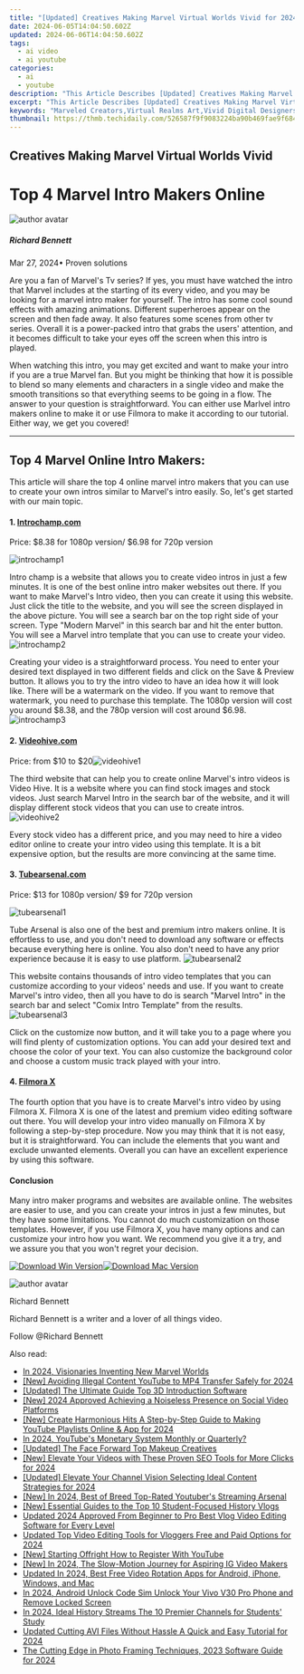 ```yaml
---
title: "[Updated] Creatives Making Marvel Virtual Worlds Vivid for 2024"
date: 2024-06-05T14:04:50.602Z
updated: 2024-06-06T14:04:50.602Z
tags:
  - ai video
  - ai youtube
categories:
  - ai
  - youtube
description: "This Article Describes [Updated] Creatives Making Marvel Virtual Worlds Vivid for 2024"
excerpt: "This Article Describes [Updated] Creatives Making Marvel Virtual Worlds Vivid for 2024"
keywords: "Marveled Creators,Virtual Realms Art,Vivid Digital Designers,Creative Marvel Vistas,Imaginative World Builders,Interactive Virtual Artists,Marvelous Virtual Craftsmen"
thumbnail: https://thmb.techidaily.com/526587f9f9083224ba90b469fae9f684a8ef66dad7a99594a73a26d6b57f4450.jpg
---
```


## Creatives Making Marvel Virtual Worlds Vivid

# Top 4 Marvel Intro Makers Online

![author avatar](https://images.wondershare.com/filmora/article-images/richard-bennett.jpg)

##### Richard Bennett

 Mar 27, 2024• Proven solutions

Are you a fan of Marvel's Tv series? If yes, you must have watched the intro that Marvel includes at the starting of its every video, and you may be looking for a marvel intro maker for yourself. The intro has some cool sound effects with amazing animations. Different superheroes appear on the screen and then fade away. It also features some scenes from other tv series. Overall it is a power-packed intro that grabs the users' attention, and it becomes difficult to take your eyes off the screen when this intro is played.

When watching this intro, you may get excited and want to make your intro if you are a true Marvel fan. But you might be thinking that how it is possible to blend so many elements and characters in a single video and make the smooth transitions so that everything seems to be going in a flow. The answer to your question is straightforward. You can either use Marlvel intro makers online to make it or use Filmora to make it according to our tutorial. Either way, we get you covered!

---

## **Top 4 Marvel Online Intro Makers:**

This article will share the top 4 online marvel intro makers that you can use to create your own intros similar to Marvel's intro easily. So, let's get started with our main topic.

#### **1\.** [**Introchamp.com**](http://www.introchamp.com)

Price: $8.38 for 1080p version/ $6.98 for 720p version

 ![introchamp1](https://images.wondershare.com/filmora/article-images/introchamp1.png)

Intro champ is a website that allows you to create video intros in just a few minutes. It is one of the best online intro maker websites out there. If you want to make Marvel's Intro video, then you can create it using this website. Just click the title to the website, and you will see the screen displayed in the above picture. You will see a search bar on the top right side of your screen. Type "Modern Marvel" in this search bar and hit the enter button. You will see a Marvel intro template that you can use to create your video.![introchamp2](https://images.wondershare.com/filmora/article-images/introchamp2.png)

Creating your video is a straightforward process. You need to enter your desired text displayed in two different fields and click on the Save & Preview button. It allows you to try the intro video to have an idea how it will look like. There will be a watermark on the video. If you want to remove that watermark, you need to purchase this template. The 1080p version will cost you around $8.38, and the 780p version will cost around $6.98.![introchamp3](https://images.wondershare.com/filmora/article-images/introchamp3.png)

#### **2\.** [**Videohive.com**](https://videohive.net/)

Price: from $10 to $20![videohive1](https://images.wondershare.com/filmora/article-images/videohive1.png)

The third website that can help you to create online Marvel's intro videos is Video Hive. It is a website where you can find stock images and stock videos. Just search Marvel Intro in the search bar of the website, and it will display different stock videos that you can use to create intros. ![videohive2](https://images.wondershare.com/filmora/article-images/videohive2.png)

Every stock video has a different price, and you may need to hire a video editor online to create your intro video using this template. It is a bit expensive option, but the results are more convincing at the same time.

#### **3\.** [**Tubearsenal.com**](https://tubearsenal.com/)

Price: $13 for 1080p version/ $9 for 720p version

 ![tubearsenal1](https://images.wondershare.com/filmora/article-images/tubearsenal1.png)

Tube Arsenal is also one of the best and premium intro makers online. It is effortless to use, and you don't need to download any software or effects because everything here is online. You also don't need to have any prior experience because it is easy to use platform. ![tubearsenal2](https://images.wondershare.com/filmora/article-images/tubearsenal2.png)

This website contains thousands of intro video templates that you can customize according to your videos' needs and use. If you want to create Marvel's intro video, then all you have to do is search "Marvel Intro" in the search bar and select "Comix Intro Template" from the results.![tubearsenal3](https://images.wondershare.com/filmora/article-images/tubearsenal3.png)

Click on the customize now button, and it will take you to a page where you will find plenty of customization options. You can add your desired text and choose the color of your text. You can also customize the background color and choose a custom music track played with your intro.

#### **4\.** [**Filmora X**](https://tools.techidaily.com/wondershare/filmora/download/)

The fourth option that you have is to create Marvel's intro video by using Filmora X. Filmora X is one of the latest and premium video editing software out there. You will develop your intro video manually on Filmora X by following a step-by-step procedure. Now you may think that it is not easy, but it is straightforward. You can include the elements that you want and exclude unwanted elements. Overall you can have an excellent experience by using this software.

#### Conclusion

Many intro maker programs and websites are available online. The websites are easier to use, and you can create your intros in just a few minutes, but they have some limitations. You cannot do much customization on those templates. However, if you use Filmora X, you have many options and can customize your intro how you want. We recommend you give it a try, and we assure you that you won't regret your decision.

[![Download Win Version](https://images.wondershare.com/filmora/guide/download-btn-win.jpg)](https://tools.techidaily.com/wondershare/filmora/download/)[![Download Mac Version](https://images.wondershare.com/filmora/guide/download-btn-mac.jpg)](https://tools.techidaily.com/wondershare/filmora/download/)

![author avatar](https://images.wondershare.com/filmora/article-images/richard-bennett.jpg)

Richard Bennett

Richard Bennett is a writer and a lover of all things video.

Follow @Richard Bennett

<span class="atpl-alsoreadstyle">Also read:</span>
<div><ul>
<li><a href="https://facebook-video-share.techidaily.com/in-2024-visionaries-inventing-new-marvel-worlds/"><u>In 2024, Visionaries Inventing New Marvel Worlds</u></a></li>
<li><a href="https://facebook-video-share.techidaily.com/new-avoiding-illegal-content-youtube-to-mp4-transfer-safely-for-2024/"><u>[New] Avoiding Illegal Content  YouTube to MP4 Transfer Safely for 2024</u></a></li>
<li><a href="https://facebook-video-share.techidaily.com/updated-the-ultimate-guide-top-3d-introduction-software/"><u>[Updated] The Ultimate Guide  Top 3D Introduction Software</u></a></li>
<li><a href="https://facebook-video-share.techidaily.com/new-2024-approved-achieving-a-noiseless-presence-on-social-video-platforms/"><u>[New] 2024 Approved  Achieving a Noiseless Presence on Social Video Platforms</u></a></li>
<li><a href="https://facebook-video-share.techidaily.com/new-create-harmonious-hits-a-step-by-step-guide-to-making-youtube-playlists-online-and-app-for-2024/"><u>[New] Create Harmonious Hits  A Step-by-Step Guide to Making YouTube Playlists Online & App for 2024</u></a></li>
<li><a href="https://facebook-video-share.techidaily.com/in-2024-youtubes-monetary-system-monthly-or-quarterly/"><u>In 2024, YouTube's Monetary System  Monthly or Quarterly?</u></a></li>
<li><a href="https://facebook-video-share.techidaily.com/updated-the-face-forward-top-makeup-creatives/"><u>[Updated] The Face Forward  Top Makeup Creatives</u></a></li>
<li><a href="https://facebook-video-share.techidaily.com/new-elevate-your-videos-with-these-proven-seo-tools-for-more-clicks-for-2024/"><u>[New] Elevate Your Videos with These Proven SEO Tools for More Clicks for 2024</u></a></li>
<li><a href="https://facebook-video-share.techidaily.com/updated-elevate-your-channel-vision-selecting-ideal-content-strategies-for-2024/"><u>[Updated] Elevate Your Channel Vision  Selecting Ideal Content Strategies for 2024</u></a></li>
<li><a href="https://facebook-video-share.techidaily.com/new-in-2024-best-of-breed-top-rated-youtubers-streaming-arsenal/"><u>[New] In 2024, Best of Breed  Top-Rated Youtuber's Streaming Arsenal</u></a></li>
<li><a href="https://youtube-video-recordings.techidaily.com/new-essential-guides-to-the-top-10-student-focused-history-vlogs/"><u>[New] Essential Guides to the Top 10 Student-Focused History Vlogs</u></a></li>
<li><a href="https://ai-video-apps.techidaily.com/updated-2024-approved-from-beginner-to-pro-best-vlog-video-editing-software-for-every-level/"><u>Updated 2024 Approved From Beginner to Pro Best Vlog Video Editing Software for Every Level</u></a></li>
<li><a href="https://ai-video-tools.techidaily.com/updated-top-video-editing-tools-for-vloggers-free-and-paid-options-for-2024/"><u>Updated Top Video Editing Tools for Vloggers Free and Paid Options for 2024</u></a></li>
<li><a href="https://youtube-stream.techidaily.com/new-starting-offright-how-to-register-with-youtube/"><u>[New] Starting Offright  How to Register With YouTube</u></a></li>
<li><a href="https://instagram-videos.techidaily.com/new-in-2024-the-slow-motion-journey-for-aspiring-ig-video-makers/"><u>[New] In 2024, The Slow-Motion Journey for Aspiring IG Video Makers</u></a></li>
<li><a href="https://video-ai-editor.techidaily.com/updated-in-2024-best-free-video-rotation-apps-for-android-iphone-windows-and-mac/"><u>Updated In 2024, Best Free Video Rotation Apps for Android, iPhone, Windows, and Mac</u></a></li>
<li><a href="https://sim-unlock.techidaily.com/in-2024-android-unlock-code-sim-unlock-your-vivo-v30-pro-phone-and-remove-locked-screen-by-drfone-android/"><u>In 2024, Android Unlock Code Sim Unlock Your Vivo V30 Pro Phone and Remove Locked Screen</u></a></li>
<li><a href="https://youtube-stream.techidaily.com/in-2024-ideal-history-streams-the-10-premier-channels-for-students-study/"><u>In 2024, Ideal History Streams  The 10 Premier Channels for Students' Study</u></a></li>
<li><a href="https://smart-video-creator.techidaily.com/updated-cutting-avi-files-without-hassle-a-quick-and-easy-tutorial-for-2024/"><u>Updated Cutting AVI Files Without Hassle A Quick and Easy Tutorial for 2024</u></a></li>
<li><a href="https://some-guidance.techidaily.com/the-cutting-edge-in-photo-framing-techniques-2023-software-guide-for-2024/"><u>The Cutting Edge in Photo Framing Techniques, 2023 Software Guide for 2024</u></a></li>
</ul></div>

<ins class="adsbygoogle"
      style="display:block"
      data-ad-client="ca-pub-7571918770474297"
      data-ad-slot="8358498916"
      data-ad-format="auto"
      data-full-width-responsive="true"></ins>